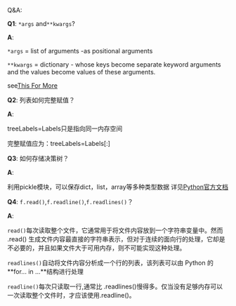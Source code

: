 Q&A:

**Q1**:
`*args` and`**kwargs`?

**A**:

`*args` = list of arguments -as positional arguments

`**kwargs` = dictionary - whose keys become separate keyword arguments and the values become values of these arguments.

see[This For More](http://stackoverflow.com/questions/3394835/args-and-kwargs)


**Q2**:
列表如何完整赋值？

**A**:

treeLabels=Labels只是指向同一内存空间

完整赋值应为：treeLabels=Labels[:]


**Q3**:
如何存储决策树？

**A**:

利用pickle模块，可以保存dict，list，array等多种类型数据
详见[Python官方文档](http://python.usyiyi.cn/python_278/library/pickle.html)


**Q4**:
`f.read()`,`f.readline()`,`f.readlines()`？

**A**:

`read()`每次读取整个文件，它通常用于将文件内容放到一个字符串变量中。然而 .read() 生成文件内容最直接的字符串表示，但对于连续的面向行的处理，它却是不必要的，并且如果文件大于可用内存，则不可能实现这种处理。

`readlines()`自动将文件内容分析成一个行的列表，该列表可以由 Python 的 **for... in ...**结构进行处理

`readline()`每次只读取一行,通常比 .readlines()慢得多。仅当没有足够内存可以一次读取整个文件时，才应该使用.readline()。